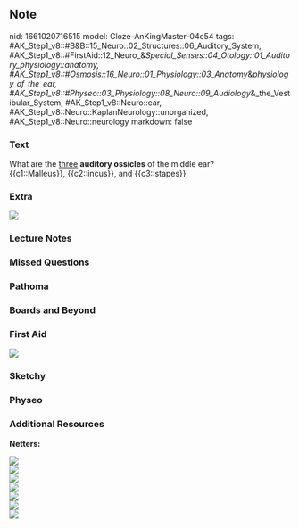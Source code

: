 ## Note
nid: 1661020716515
model: Cloze-AnKingMaster-04c54
tags: #AK_Step1_v8::#B&B::15_Neuro::02_Structures::06_Auditory_System, #AK_Step1_v8::#FirstAid::12_Neuro_&_Special_Senses::04_Otology::01_Auditory_physiology::anatomy, #AK_Step1_v8::#Osmosis::16_Neuro::01_Physiology::03_Anatomy_&_physiology_of_the_ear, #AK_Step1_v8::#Physeo::03_Physiology::08_Neuro::09_Audiology_&_the_Vestibular_System, #AK_Step1_v8::Neuro::ear, #AK_Step1_v8::Neuro::KaplanNeurology::unorganized, #AK_Step1_v8::Neuro::neurology
markdown: false

### Text
<div>
  What are the <u>three</u> <b>auditory ossicles</b> of the middle
  ear?
</div>
<div>
  {{c1::Malleus}}, {{c2::incus}}, and {{c3::stapes}}
</div>

### Extra
<img src="paste-81771882349111.jpg">

### Lecture Notes


### Missed Questions


### Pathoma


### Boards and Beyond


### First Aid
<img src="tmphCQYfq.png">

### Sketchy


### Physeo


### Additional Resources
<b>Netters:</b>
<div>
  <div>
    <div><img src="paste-507063838967266.jpg"></div>
    <div><img src="paste-507179803084180.jpg"></div>
  </div>
  <div><img src="paste-507574940075416.jpg"></div>
  <div><img src="paste-507690904192308.jpg"></div>
  <div><img src="paste-507806868309332.jpg"></div>
  <div><img src="paste-507922832426314.jpg"></div>
  <div><img src="paste-508047386477412.jpg"></div>
</div>
